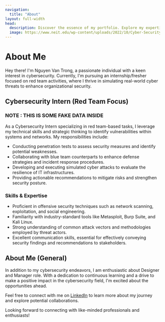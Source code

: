 ```yaml
---
navigation:
  title: "About"
layout: full-width
head:
  description: Discover the essence of my portfolio. Explore my expertise in design, development, and more. Elevate your projects with my innovative solutions.
  image: https://www.neit.edu/wp-content/uploads/2022/10/Cyber-Security-Icon-Concept-2-1.jpeg
---
```


# About Me

Hey there! I'm Nguyen Van Trong, a passionate individual with a keen interest in cybersecurity. Currently, I'm pursuing an internship/fresher focused on red team activities, where I thrive in simulating real-world cyber threats to enhance organizational security.

## Cybersecurity Intern (Red Team Focus) 

### NOTE : THIS IS SOME FAKE DATA INSIDE

As a Cybersecurity Intern specializing in red team-based tasks, I leverage my technical skills and strategic thinking to identify vulnerabilities within systems and networks. My responsibilities include:

- Conducting penetration tests to assess security measures and identify potential weaknesses.
- Collaborating with blue team counterparts to enhance defense strategies and incident response procedures.
- Developing and executing simulated cyber attacks to evaluate the resilience of IT infrastructures.
- Providing actionable recommendations to mitigate risks and strengthen security posture.

### Skills & Expertise

- Proficient in offensive security techniques such as network scanning, exploitation, and social engineering.
- Familiarity with industry-standard tools like Metasploit, Burp Suite, and Kali Linux.
- Strong understanding of common attack vectors and methodologies employed by threat actors.
- Excellent communication skills, essential for effectively conveying security findings and recommendations to stakeholders.

## About Me (General)

In addition to my cybersecurity endeavors, I am enthusiastic about Designer and Manager role. With a dedication to continuous learning and a drive to make a positive impact in the cybersecurity field, I'm excited about the opportunities ahead.

Feel free to connect with me on [LinkedIn](https://www.linkedin.com/in/tysonnguyensec) to learn more about my journey and explore potential collaborations.

Looking forward to connecting with like-minded professionals and enthusiasts!

